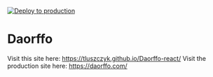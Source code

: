 [![Deploy to production](https://github.com/Tluszczyk/Daorffo-react/actions/workflows/deploy.yml/badge.svg)](https://github.com/Tluszczyk/Daorffo-react/actions/workflows/deploy.yml)

# Daorffo
Visit this site here: https://tluszczyk.github.io/Daorffo-react/
Visit the production site here: https://daorffo.com/